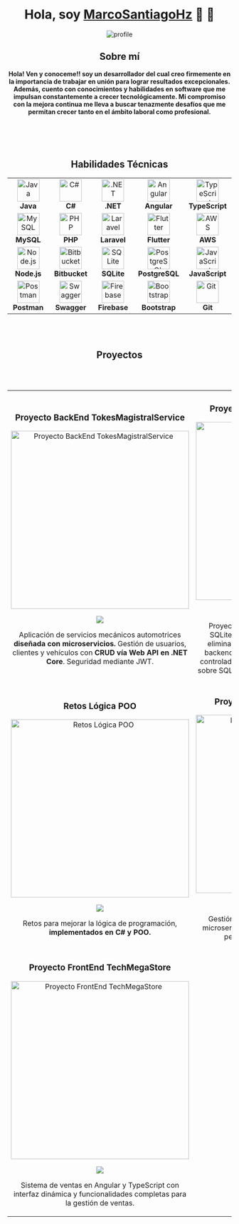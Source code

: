 <div align="center">
  <h1 align="center" class="animate__animated animate__hinge">Hola, soy <a href="#">MarcoSantiagoHz</a> 🤖 👋</h1>
</div>

<div align="center">
  <img src="https://i.postimg.cc/qRP94ZDS/banner.png" alt="profile">
</div>

<div align="center">
  <h2>Sobre mí</h2>
  <strong>Hola! Ven y conoceme!!
soy un desarrollador del cual creo firmemente en la importancia de trabajar en unión para lograr resultados excepcionales. 
Además, cuento con conocimientos y habilidades en software que me impulsan constantemente a crecer tecnológicamente. 
Mi compromiso con la mejora continua me lleva a buscar tenazmente desafíos que me permitan crecer tanto en el ámbito laboral como profesional.
  </strong>
  
  
  <br>
  <br>
  <br>
  <br>
  <br>
<h2 align="center">Habilidades Técnicas</h2>
<div align="center">
  <table>
    <tr>
      <td align="center" width="120">
        <img src="https://cdn.jsdelivr.net/gh/devicons/devicon/icons/java/java-original.svg" width="50" alt="Java"/><br>
        <strong>Java</strong>
      </td>
      <td align="center" width="120">
        <img src="https://cdn.jsdelivr.net/gh/devicons/devicon/icons/csharp/csharp-original.svg" width="50" alt="C#"/><br>
        <strong>C#</strong>
      </td>
      <td align="center" width="120">
        <img src="https://cdn.jsdelivr.net/gh/devicons/devicon/icons/dot-net/dot-net-original.svg" width="50" alt=".NET"/><br>
        <strong>.NET</strong>
      </td>
      <td align="center" width="120">
        <img src="https://cdn.jsdelivr.net/gh/devicons/devicon/icons/angular/angular-original.svg" width="50" alt="Angular"/><br>
        <strong>Angular</strong>
      </td>
      <td align="center" width="120">
        <img src="https://cdn.jsdelivr.net/gh/devicons/devicon/icons/typescript/typescript-original.svg" width="50" alt="TypeScript"/><br>
        <strong>TypeScript</strong>
      </td>
    </tr>
    <tr>
      <td align="center" width="120">
        <img src="https://cdn.jsdelivr.net/gh/devicons/devicon/icons/mysql/mysql-original.svg" width="50" alt="MySQL"/><br>
        <strong>MySQL</strong>
      </td>
      <td align="center" width="120">
        <img src="https://cdn.jsdelivr.net/gh/devicons/devicon/icons/php/php-original.svg" width="50" alt="PHP"/><br>
        <strong>PHP</strong>
      </td>
      <td align="center" width="120">
        <img src="https://upload.wikimedia.org/wikipedia/commons/9/9a/Laravel.svg" width="50" alt="Laravel"/><br>
        <strong>Laravel</strong>
      </td>
      <td align="center" width="120">
        <img src="https://cdn.jsdelivr.net/gh/devicons/devicon/icons/flutter/flutter-original.svg" width="50" alt="Flutter"/><br>
        <strong>Flutter</strong>
      </td>
      <td align="center" width="120">
        <img src="https://upload.wikimedia.org/wikipedia/commons/9/93/Amazon_Web_Services_Logo.svg" width="50" alt="AWS"/><br>
        <strong>AWS</strong>
      </td>
    </tr>
    <tr>
      <td align="center" width="120">
        <img src="https://cdn.jsdelivr.net/gh/devicons/devicon/icons/nodejs/nodejs-original.svg" width="50" alt="Node.js"/><br>
        <strong>Node.js</strong>
      </td>
      <td align="center" width="120">
        <img src="https://cdn.jsdelivr.net/gh/devicons/devicon/icons/bitbucket/bitbucket-original.svg" width="50" alt="Bitbucket"/><br>
        <strong>Bitbucket</strong>
      </td>
      <td align="center" width="120">
        <img src="https://cdn.jsdelivr.net/gh/devicons/devicon/icons/sqlite/sqlite-original.svg" width="50" alt="SQLite"/><br>
        <strong>SQLite</strong>
      </td>
      <td align="center" width="120">
        <img src="https://cdn.jsdelivr.net/gh/devicons/devicon/icons/postgresql/postgresql-original.svg" width="50" alt="PostgreSQL"/><br>
        <strong>PostgreSQL</strong>
      </td>
      <td align="center" width="120">
        <img src="https://cdn.jsdelivr.net/gh/devicons/devicon/icons/javascript/javascript-original.svg" width="50" alt="JavaScript"/><br>
        <strong>JavaScript</strong>
      </td>
    </tr>
    <tr>
      <td align="center" width="120">
        <img src="https://www.svgrepo.com/show/354202/postman-icon.svg" width="50" alt="Postman"/><br>
        <strong>Postman</strong>
      </td>
      <td align="center" width="120">
        <img src="https://static1.smartbear.co/swagger/media/assets/images/swagger_logo.svg" width="50" alt="Swagger"/><br>
        <strong>Swagger</strong>
      </td>
      <td align="center" width="120">
        <img src="https://www.vectorlogo.zone/logos/firebase/firebase-icon.svg" width="50" alt="Firebase"/><br>
        <strong>Firebase</strong>
      </td>
      <td align="center" width="120">
        <img src="https://cdn.jsdelivr.net/gh/devicons/devicon/icons/bootstrap/bootstrap-original.svg" width="50" alt="Bootstrap"/><br>
        <strong>Bootstrap</strong>
      </td>
      <td align="center" width="120">
        <img src="https://cdn.jsdelivr.net/gh/devicons/devicon/icons/git/git-original.svg" width="50" alt="Git"/><br>
        <strong>Git</strong>
      </td>
    </tr>
  </table>
</div>


</div>
  <br>
  <br>






  <h2 align="center">Proyectos</h2>
<br><br>

<table width="100%">
  <tr>
    <td width="50%">
      <h3 align="center">Proyecto BackEnd TokesMagistralService</h3>
      <div align="center">
        <p>
          <a href="https://github.com/MarcoAntonioSantiagoHz/BackMechanicalServiceTMS-" target="_blank">
            <img src="https://i.postimg.cc/Px3B951X/logo-service.png" width="400" alt="Proyecto BackEnd TokesMagistralService">
          </a>
        </p>
        <p>
          <a href="https://github.com/MarcoAntonioSantiagoHz/BackMechanicalServiceTMS-" target="_blank">
            <img src="https://img.shields.io/badge/CÓDIGO-ff9?style=for-the-badge&logo=github&logoColor=black">
          </a>
        </p>
        <p>
          Aplicación de servicios mecánicos automotrices <strong>diseñada con microservicios.</strong> Gestión de usuarios, clientes y vehículos con <strong>CRUD vía Web API en .NET Core</strong>. Seguridad mediante JWT.
        </p>
      </div>
    </td>
    <td width="50%">
      <h3 align="center">Proyecto BackEnd ApiRest Pacientes</h3>
      <div align="center">
        <p>
          <a href="https://github.com/MarcoAntonioSantiagoHz/API-Rest-Patient" target="_blank">
            <img src="https://i.postimg.cc/m2DrbMR1/cpia.png" width="400" alt="Proyecto BackEnd ApiRest">
          </a>
        </p>
        <p>
          <a href="https://github.com/MarcoAntonioSantiagoHz/API-Rest-Patient" target="_blank">
            <img src="https://img.shields.io/badge/CÓDIGO-ff9?style=for-the-badge&logo=github&logoColor=black">
          </a>
        </p>
        <p>
         Proyecto creado con Node.js y Express sobre SQLite, que permite crear, visualizar, editar y eliminar pacientes. Utiliza EJS en el frontend y backend siguiendo arquitectura MVC, donde los controladores manejan la validación y operaciones sobre SQLite, garantizando la persistencia de datos.
        </p>
      </div>
    </td>
  </tr>

  <tr>
    <td width="50%">
      <h3 align="center">Retos Lógica POO</h3>
      <div align="center">
        <p>
          <a href="https://github.com/MarcoAntonioSantiagoHz/Retos-POO-CSharp-Logica" target="_blank">
            <img src="https://i.postimg.cc/yxWXpVTz/programming.png" width="400" alt="Retos Lógica POO">
          </a>
        </p>
        <p>
          <a href="https://github.com/MarcoAntonioSantiagoHz/Retos-POO-CSharp-Logica" target="_blank">
            <img src="https://img.shields.io/badge/C%C3%93DIGO-80ffaa?style=for-the-badge&logo=github&logoColor=black">
          </a>
        </p>
        <p>
          Retos para mejorar la lógica de programación, <strong>implementados en C# y POO.</strong>
        </p>
      </div>
    </td>
    <td width="50%">
      <h3 align="center">Proyecto BackEnd TechMegaStore</h3>
      <div align="center">
        <p>
          <a href="https://github.com/MarcoAntonioSantiagoHz/BackEndTechMegastore" target="_blank">
            <img src="https://imgur.com/LUc7iWd.png" width="400" alt="Proyecto BackEnd TechMegaStore">
          </a>
        </p>
        <p>
          <a href="https://github.com/MarcoAntonioSantiagoHz/BackEndTechMegastore" target="_blank">
            <img src="https://img.shields.io/badge/CÓDIGO-ff9?style=for-the-badge&logo=github&logoColor=black">
          </a>
        </p>
        <p>
          Gestión y venta de aparatos tecnológicos con microservicios en .NET 8. Seguridad, experiencia personalizada y operación eficiente.
        </p>
      </div>
    </td>
  </tr>

  <tr>
    <td width="50%">
      <h3 align="center">Proyecto FrontEnd TechMegaStore</h3>
      <div align="center">
        <p>
          <a href="https://github.com/MarcoAntonioSantiagoHz/FrontEndTechMegastore" target="_blank">
            <img src="https://imgur.com/ASREjs0.png" width="400" alt="Proyecto FrontEnd TechMegaStore">
          </a>
        </p>
        <p>
          <a href="https://github.com/MarcoAntonioSantiagoHz/FrontEndTechMegastore" target="_blank">
            <img src="https://img.shields.io/badge/C%C3%93DIGO-80ffaa?style=for-the-badge&logo=github&logoColor=black">
          </a>
        </p>
        <p>
          Sistema de ventas en Angular y TypeScript con interfaz dinámica y funcionalidades completas para la gestión de ventas.
        </p>
      </div>
    </td>
    
  </tr>
</table>

